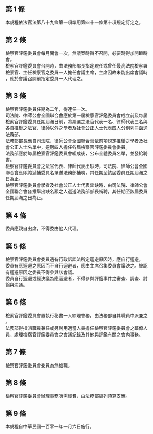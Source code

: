 第 1 條
-------
本規程依法官法第八十九條第一項準用第四十一條第十項規定訂定之。

第 2 條
-------
檢察官評鑑委員會每月開會一次，無議案時得不召開，必要時得加開臨時  
會。  
檢察官評鑑委員會召開時，由法務部部長指定現任或曾任最高法院檢察署  
檢察官、主任檢察官之委員一人擔任會議主席，主席因故未能出席會議時  
，應於會議召開前指定委員一人代理之。

第 3 條
-------
檢察官評鑑委員任期為二年，得連任一次。  
司法院、律師公會全國聯合會應於第一屆檢察官評鑑委員會成立前及每屆  
檢察官評鑑委員任期屆滿日前，將票選之法官代表一名、律師代表三名與  
各自推舉之法官、律師以外之學者及社會公正人士代表四人分別列冊函送  
法務部。  
法務部部長應自司法院、律師公會全國聯合會依前項規定推舉之學者及社  
會公正人士名單中，遴聘四人擔任各屆檢察官評鑑委員會委員。  
法務部應於每屆檢察官評鑑委員會組成後，公布全體委員名單，並發給聘  
書。  
檢察官評鑑委員會之法官代表、律師代表出缺時，司法院、律師公會全國  
聯合會應即將遞補委員名單送法務部補聘，其任期至該屆委員任期屆滿之  
日為止。  
檢察官評鑑委員會學者及社會公正人士代表出缺時，由司法院、律師公會  
全國聯合會各推舉出缺名額之人選送法務部部長補聘，其任期至該屆委員  
任期屆滿之日為止。

第 4 條
-------
委員應親自出席，不得委由他人代理。

第 5 條
-------
檢察官評鑑委員會委員遇有行政訴訟法所定迴避原因時，應自行迴避。  
委員有應迴避之原因而不自行迴避者，應由主席召集委員會議決之。被認  
有迴避原因之委員不得參與該會議。  
委員自行迴避或經決議為應迴避者，不得參與評鑑事件之審查、調查、討  
論與決議。

第 6 條
-------
檢察官評鑑委員會置執行秘書一人綜理會務，由法務部自其職員中派兼之  
。  
法務部得指派職員兼任或另聘用適當人員擔任檢察官評鑑委員會之幕僚人  
員，處理檢察官評鑑委員會之會議紀錄及其他與評鑑有關之會內事務。

第 7 條
-------
檢察官評鑑委員會委員為無給職。

第 8 條
-------
檢察官評鑑委員會辦理事務所需經費，由法務部編列預算支應。

第 9 條
-------
本規程自中華民國一百零一年一月六日施行。

